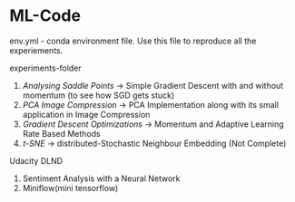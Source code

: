 # ML-Code
env.yml - conda environment file. Use this file to reproduce all the experiements.

experiments-folder<br/>
1. <i>Analysing Saddle Points</i> -> Simple Gradient Descent with and without momentum (to see how SGD gets stuck)
2. <i>PCA Image Compression</i> -> PCA Implementation along with its small application in Image Compression
3. <i>Gradient Descent Optimizations</i> -> Momentum and Adaptive Learning Rate Based Methods
4. <i>t-SNE</i> -> distributed-Stochastic Neighbour Embedding (Not Complete)

Udacity DLND<br/>
1. Sentiment Analysis with a Neural Network
2. Miniflow(mini tensorflow)
